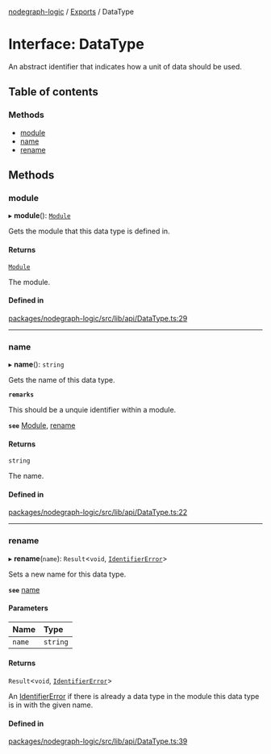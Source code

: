 [nodegraph-logic](../README.md) / [Exports](../modules.md) / DataType

# Interface: DataType

An abstract identifier that indicates how a unit of data should be used.

## Table of contents

### Methods

- [module](DataType.md#module)
- [name](DataType.md#name)
- [rename](DataType.md#rename)

## Methods

### module

▸ **module**(): [`Module`](Module.md)

Gets the module that this data type is defined in.

#### Returns

[`Module`](Module.md)

The module.

#### Defined in

[packages/nodegraph-logic/src/lib/api/DataType.ts:29](https://github.com/TheDudeFromCI/Quiver/blob/1737dba/packages/nodegraph-logic/src/lib/api/DataType.ts#L29)

___

### name

▸ **name**(): `string`

Gets the name of this data type.

**`remarks`**

This should be a unquie identifier within a module.

**`see`** [Module](Module.md), [rename](DataType.md#rename)

#### Returns

`string`

The name.

#### Defined in

[packages/nodegraph-logic/src/lib/api/DataType.ts:22](https://github.com/TheDudeFromCI/Quiver/blob/1737dba/packages/nodegraph-logic/src/lib/api/DataType.ts#L22)

___

### rename

▸ **rename**(`name`): `Result`<`void`, [`IdentifierError`](../classes/IdentifierError.md)\>

Sets a new name for this data type.

**`see`** [name](DataType.md#name)

#### Parameters

| Name | Type |
| :------ | :------ |
| `name` | `string` |

#### Returns

`Result`<`void`, [`IdentifierError`](../classes/IdentifierError.md)\>

An [IdentifierError](../classes/IdentifierError.md) if there is already a data type in the
         module this data type is in with the given name.

#### Defined in

[packages/nodegraph-logic/src/lib/api/DataType.ts:39](https://github.com/TheDudeFromCI/Quiver/blob/1737dba/packages/nodegraph-logic/src/lib/api/DataType.ts#L39)
